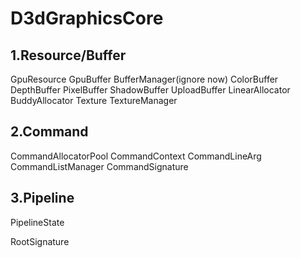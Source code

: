 # D3dGraphicsCore

## 1.Resource/Buffer

GpuResource
GpuBuffer
BufferManager(ignore now)
ColorBuffer
DepthBuffer
PixelBuffer
ShadowBuffer
UploadBuffer
LinearAllocator
BuddyAllocator
Texture
TextureManager

## 2.Command

CommandAllocatorPool
CommandContext
CommandLineArg
CommandListManager
CommandSignature



## 3.Pipeline

PipelineState

RootSignature